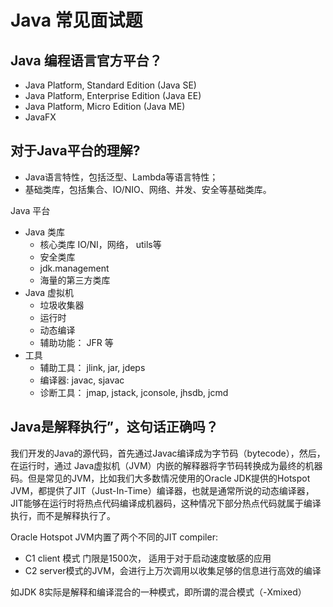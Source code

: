 # Java 常见面试题

## Java 编程语言官方平台？

- Java Platform, Standard Edition (Java SE)
- Java Platform, Enterprise Edition (Java EE)
- Java Platform, Micro Edition (Java ME)
- JavaFX

## 对于Java平台的理解?

- Java语言特性，包括泛型、Lambda等语言特性；
- 基础类库，包括集合、IO/NIO、网络、并发、安全等基础类库。


Java 平台

  - Java 类库
    - 核心类库 IO/NI，网络， utils等
    - 安全类库
    - jdk.management
    - 海量的第三方类库
  - Java 虚拟机
    - 垃圾收集器
    - 运行时
    - 动态编译
    - 辅助功能： JFR 等
  - 工具
    - 辅助工具： jlink, jar, jdeps 
    - 编译器: javac, sjavac
    - 诊断工具： jmap, jstack, jconsole, jhsdb, jcmd




## Java是解释执行”，这句话正确吗？

我们开发的Java的源代码，首先通过Javac编译成为字节码（bytecode），然后，在运行时，通过 Java虚拟机（JVM）内嵌的解释器将字节码转换成为最终的机器码。但是常见的JVM，比如我们大多数情况使用的Oracle JDK提供的Hotspot JVM，都提供了JIT（Just-In-Time）编译器，也就是通常所说的动态编译器，JIT能够在运行时将热点代码编译成机器码，这种情况下部分热点代码就属于编译执行，而不是解释执行了。

Oracle Hotspot JVM内置了两个不同的JIT compiler:

- C1 client 模式 门限是1500次， 适用于对于启动速度敏感的应用
- C2 server模式的JVM，会进行上万次调用以收集足够的信息进行高效的编译

如JDK 8实际是解释和编译混合的一种模式，即所谓的混合模式（-Xmixed）